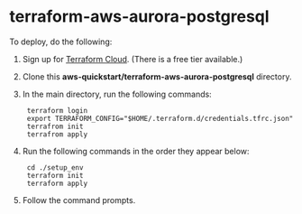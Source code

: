 # terraform-aws-aurora-postgresql
To deploy, do the following:
1. Sign up for [Terraform Cloud](https://app.terraform.io/signup/account). (There is a free tier available.)
2. Clone this **aws-quickstart/terraform-aws-aurora-postgresql** directory.
3. In the main directory, run the following commands:

        terraform login
        export TERRAFORM_CONFIG="$HOME/.terraform.d/credentials.tfrc.json"
        terrafrom init
        terrafrom apply

4. Run the following commands in the order they appear below:
   
        cd ./setup_env
        terraform init
        terraform apply
    
5. Follow the command prompts.
